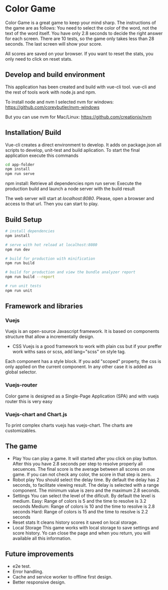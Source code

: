
# Color Game

Color Game is a great game to keep your mind sharp. The instructions of the game are as follows: You need to select the color of the word, not the text of the word itself. You have only 2.8 seconds to decide the right answer for each screen. There are 10 tests, so the game only takes less than 28 seconds. The last screen will show your score.

All scores are saved on your browser. If you want to reset the stats, you only need to click on reset stats.

## Develop and build environment

This application has been created and build with vue-cli tool. vue-cli and the rest of tools work with node.js and npm.

To install node and nvm I selected nvm for windows:
https://github.com/coreybutler/nvm-windows

But you can use nvm for Mac/Linux:
https://github.com/creationix/nvm


## Installation/ Build

Vue-cli creates a direct environment to develop. It adds on package.json all scripts to develop, unit-test and build aplication.
To start the final application execute this commands

```sh
cd app-folder
npm install
npm run serve

```
npm install: Retrieve all dependencies
npm run serve: Execute the production build and launch a node server with the build result

The web server will start at *localhost:8080*. Please, open a browser and access to that url. Then you can start to play.

## Build Setup

``` bash
# install dependencies
npm install

# serve with hot reload at localhost:8080
npm run dev

# build for production with minification
npm run build

# build for production and view the bundle analyzer report
npm run build --report

# run unit tests
npm run unit
```

## Framework and libraries

### Vuejs
Vuejs is an open-source Javascript framework. It is based on components structure that allow a incrementally design.

- CSS
Vuejs is a good framework to work with plain css but if your preffer work withs sass or scss, add lang="scss" on style tag.

Each component has a style block. If you add "scoped" property, the css is only applied on the current component. In any other case it is added as global selector.

### Vuejs-router
Color game is designed as a Single-Page Application (SPA) and with vuejs router this is very easy

### Vuejs-chart and Chart.js
To print complex charts vuejs has vuejs-chart. The charts are customizables.

## The game
- Play
You can play a game. It will started after you click on play button. After this you have 2.8 seconds per step to resolve properly all secuences.
The final score is the average between all scores on one game. If you can not check any color, the score in that step is zero.
- Robot play
You should select the delay time. By default the delay has 2 seconds, to facilitate viewing result. The delay is selected with a range component. The minimum value is zero and the maximum 2.8 seconds.
- Settings
You can select the level of the dificult. By default the level is medium.
Easy: Range of colors is 5 and the time to resolve is 3.2 seconds
Medium: Range of colors is 10 and the time to resolve is 2.8 seconds
Hard: Range of colors is 15 and the time to resolve is 2.2 seconds
- Reset stats
It cleans history scores it saved on local storage.
- Local Storage
This game works with local storage to save settings and score history. Yo can close the page and when you return, you will available all this information.


## Future improvements
- e2e test.
- Error handling.
- Cache and service worker to offline first design.
- Better responsive design.